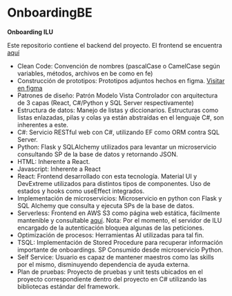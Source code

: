 # OnboardingBE
**Onboarding ILU**

Este repositorio contiene el backend del proyecto. El frontend se encuentra [aquí](https://github.com/axelperez4/OnboardingILU)

- Clean Code: Convención de nombres (pascalCase o CamelCase según variables, métodos, archivos en be como en fe)
- Construcción de prototipos: Prototipos adjuntos hechos en figma. [Visitar en figma](https://www.figma.com/file/P19WyKnF6bXLk30KQYpwcu/Onboarding?type=design&node-id=0%3A1&t=C5EvwowDc6nt2oJJ-1)
- Patrones de diseño: Patrón Modelo Vista Controlador con arquitectura de 3 capas (React, C#/Python y SQL Server respectivamente)
- Estructura de datos: Manejo de listas y diccionarios. Estructuras como listas enlazadas, pilas y colas ya están abstraídas en el lenguaje C#, son inherentes a este.
- C#: Servicio RESTful web con C#, utilizando EF como ORM contra SQL Server.
- Python: Flask y SQLAlchemy utilizados para levantar un microservicio consultando SP de la base de datos y retornando JSON.
- HTML: Inherente a React.
- Javascript: Inherente a React
- React: Frontend desarrollado con esta tecnología. Material UI y DevExtreme utilizados para distintos tipos de componentes. Uso de estados y hooks como useEffect integrados.
- Implementación de microservicios: Microservicio en python con Flask y SQL Alchemy que consulta y ejecuta SPs de la base de datos.
- Serverless: Frontend en AWS S3 como página web estática, fácilmente mantenible y consultable [aquí](http://onboardingapilu.s3-website-us-east-1.amazonaws.com/). Nota: Por el momento, el servidor de ILU encargado de la autenticación bloquea algunas de las peticiones. 
- Optimización de procesos: Herramientas AI utilizadas para tal fin.
- TSQL: Implementación de Stored Procedure para recuperar información importante de onboardings. SP Consumido desde microservicio Python.
- Self Service: Usuario es capaz de mantener maestros como las skills por el mismo, disminuyendo dependencia de ayuda externa.
- Plan de pruebas: Proyecto de pruebas y unit tests ubicados en el proyecto correspondiente dentro del proyecto en C# utilizando las bibliotecas estándar del framework. 
